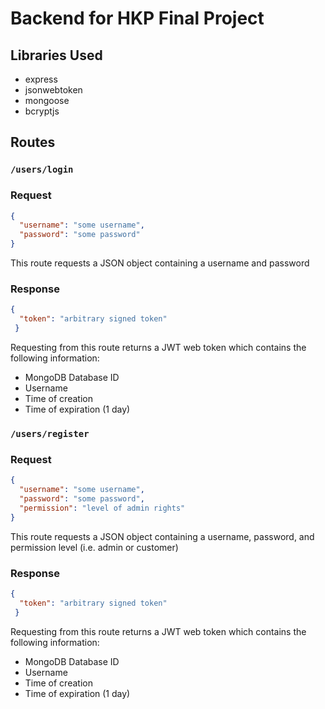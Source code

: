 # Backend for HKP Final Project
## Libraries Used
* express
* jsonwebtoken
* mongoose
* bcryptjs

## Routes
### `/users/login`
### Request
```json
{
  "username": "some username",
  "password": "some password"
}
```
This route requests a JSON object containing a username and password

### Response
```json
{
  "token": "arbitrary signed token"
 }
 ```
 Requesting from this route returns a JWT web token which contains the following information:
 * MongoDB Database ID
 * Username
 * Time of creation
 * Time of expiration (1 day)
 
### `/users/register`
### Request
```json
{
  "username": "some username",
  "password": "some password",
  "permission": "level of admin rights"
}
```
This route requests a JSON object containing a username, password, and permission level (i.e. admin or customer)

### Response
```json
{
  "token": "arbitrary signed token"
 }
 ```
 Requesting from this route returns a JWT web token which contains the following information:
 * MongoDB Database ID
 * Username
 * Time of creation
 * Time of expiration (1 day)
